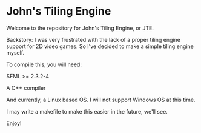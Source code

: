 # John's Tiling Engine
Welcome to the repository for John's Tiling Engine, or JTE.

Backstory:
I was very frustrated with the lack of a proper tiling engine support
for 2D video games. So I've decided to make a simple tiling engine myself. 

To compile this, you will need:

SFML >= 2.3.2-4

A C++ compiler

And currently, a Linux based OS. I will not support Windows OS at this time. 

I may write a makefile to make this easier in the future, we'll see. 

Enjoy!
